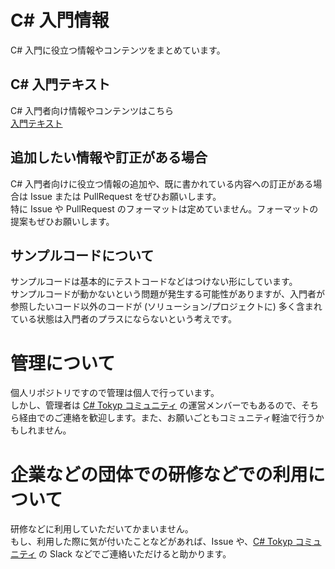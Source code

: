 # C# 入門情報

C# 入門に役立つ情報やコンテンツをまとめています。  

## C# 入門テキスト

C# 入門者向け情報やコンテンツはこちら  
[入門テキスト](./textbook/textbook.md)

## 追加したい情報や訂正がある場合

C# 入門者向けに役立つ情報の追加や、既に書かれている内容への訂正がある場合は Issue または PullRequest をぜひお願いします。  
特に Issue や PullRequest のフォーマットは定めていません。フォーマットの提案もぜひお願いします。  

## サンプルコードについて
サンプルコードは基本的にテストコードなどはつけない形にしています。  
サンプルコードが動かないという問題が発生する可能性がありますが、入門者が参照したいコード以外のコードが (ソリューション/プロジェクトに) 多く含まれている状態は入門者のプラスにならないという考えです。

# 管理について

個人リポジトリですので管理は個人で行っています。  
しかし、管理者は [C# Tokyp コミュニティ](https://csharp-tokyo.connpass.com/) の運営メンバーでもあるので、そちら経由でのご連絡を歓迎します。また、お願いごともコミュニティ軽油で行うかもしれません。  

# 企業などの団体での研修などでの利用について

研修などに利用していただいてかまいません。  
もし、利用した際に気が付いたことなどがあれば、Issue や、[C# Tokyp コミュニティ](https://csharp-tokyo.connpass.com/) の Slack などでご連絡いただけると助かります。  
